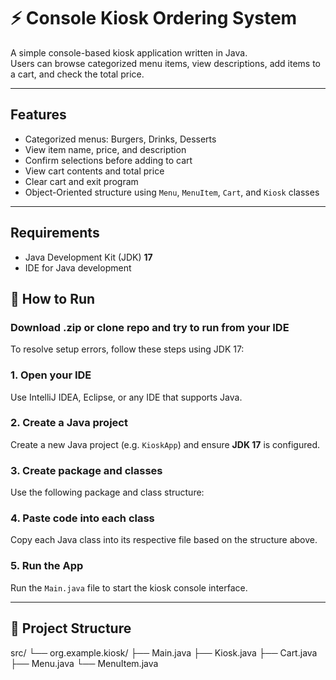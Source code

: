 # ⚡ Console Kiosk Ordering System

A simple console-based kiosk application written in Java.  
Users can browse categorized menu items, view descriptions, add items to a cart, and check the total price.

---

## Features

- Categorized menus: Burgers, Drinks, Desserts
- View item name, price, and description
- Confirm selections before adding to cart
- View cart contents and total price
- Clear cart and exit program
- Object-Oriented structure using `Menu`, `MenuItem`, `Cart`, and `Kiosk` classes

---

## Requirements

- Java Development Kit (JDK) **17**
- IDE for Java development

## 🚀 How to Run

### Download .zip or clone repo and try to run from your IDE

To resolve setup errors, follow these steps using JDK 17:

### 1. Open your IDE
Use IntelliJ IDEA, Eclipse, or any IDE that supports Java.

### 2. Create a Java project
Create a new Java project (e.g. `KioskApp`) and ensure **JDK 17** is configured.

### 3. Create package and classes
Use the following package and class structure:

### 4. Paste code into each class
Copy each Java class into its respective file based on the structure above.

### 5. Run the App
Run the `Main.java` file to start the kiosk console interface.

---

## 📁 Project Structure
src/
└── org.example.kiosk/
    ├── Main.java
    ├── Kiosk.java
    ├── Cart.java
    ├── Menu.java
    └── MenuItem.java
